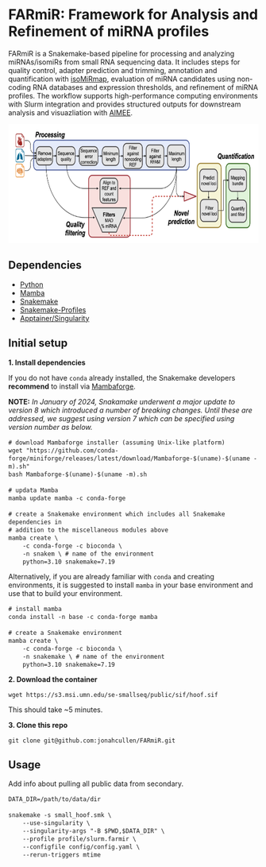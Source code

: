 # FARmiR: Framework for Analysis and Refinement of miRNA profiles

FARmiR is a Snakemake-based pipeline for processing and analyzing miRNAs/isomiRs from small RNA sequencing data. It includes steps for quality control, adapter prediction and trimming, annotation and quantification with [isoMiRmap](https://github.com/TJU-CMC-Org/isoMiRmap), evaluation of miRNA candidates using non-coding RNA databases and expression thresholds, and refinement of miRNA profiles. The workflow supports high-performance computing environments with Slurm integration and provides structured outputs for downstream analysis and visuazliation with [AIMEE](https://github.com/jonahcullen/AIMEE).

<p align="center">
  <img src="figures/pipeline.png" width="700" height="240" title="farmir pipeline">
</p>

## Dependencies

- [Python](https://www.python.org/)
- [Mamba](https://github.com/mamba-org/mamba)
- [Snakemake](https://snakemake.readthedocs.io/)
- [Snakemake-Profiles](https://github.com/Snakemake-Profiles)
- [Apptainer/Singularity](https://apptainer.org/)

## Initial setup

**1. Install dependencies**

If you do not have `conda` already installed, the Snakemake developers **recommend** to install via [Mambaforge](https://github.com/conda-forge/miniforge#mambaforge).

**NOTE:** *In January of 2024, Snakamake underwent a major update to version 8 which introduced a number of breaking changes. Until these are addressed, we suggest using version 7 which can be specified using version number as below.*

```
# download Mambaforge installer (assuming Unix-like platform)
wget "https://github.com/conda-forge/miniforge/releases/latest/download/Mambaforge-$(uname)-$(uname -m).sh"
bash Mambaforge-$(uname)-$(uname -m).sh

# updata Mamba
mamba update mamba -c conda-forge

# create a Snakemake environment which includes all Snakemake dependencies in
# addition to the miscellaneous modules above
mamba create \
    -c conda-forge -c bioconda \
    -n snakem \ # name of the environment
    python=3.10 snakemake=7.19
```

Alternatively, if you are already familiar with `conda` and creating environments, it is suggested to install `mamba` in your base environment and use that to build your environment.

```
# install mamba
conda install -n base -c conda-forge mamba

# create a Snakemake environment
mamba create \
    -c conda-forge -c bioconda \
    -n snakemake \ # name of the environment
    python=3.10 snakemake=7.19
```

**2. Download the container**

```
wget https://s3.msi.umn.edu/se-smallseq/public/sif/hoof.sif
```
This should take ~5 minutes.

**3. Clone this repo**

```
git clone git@github.com:jonahcullen/FARmiR.git
```

## Usage

Add info about pulling all public data from secondary.

```
DATA_DIR=/path/to/data/dir

snakemake -s small_hoof.smk \
    --use-singularity \
    --singularity-args "-B $PWD,$DATA_DIR" \
    --profile profile/slurm.farmir \
    --configfile config/config.yaml \
    --rerun-triggers mtime
``` 
